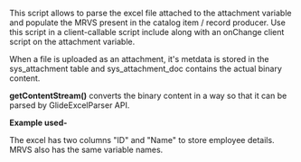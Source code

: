 This script allows to parse the excel file attached to the attachment variable and populate the MRVS present in the
catalog item / record producer.
Use this script in a client-callable script include along with an onChange client script on the attachment variable.

When a file is uploaded as an attachment, it's metdata is stored in the sys_attachment table and sys_attachment_doc contains
the actual binary content.

**getContentStream()** converts the binary content in a way so that it can be parsed by GlideExcelParser API.

**Example used-**

The excel has two columns "ID" and "Name" to store employee details. MRVS also has the same variable names.




